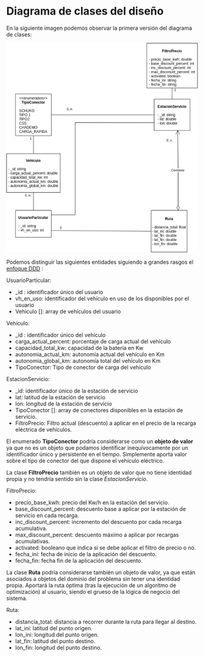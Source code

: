 # Diagrama de clases del diseño

En la siguiente imagen podemos observar la primera versión del diagrama de clases:

![Diagrama de clases](img/diagrama-clases-v1.png)

Podemos distinguir las siguientes entidades siguiendo a grandes rasgos el [enfoque DDD](https://medium.com/@jonathanloscalzo/domain-driven-design-principios-beneficios-y-elementos-segunda-parte-337d77dc8566) :

UsuarioParticular:
- _id : identificador único del usuario
- vh_en_uso: identificador del vehículo en uso de los disponibles por el usuario
- Vehiculo []: array de vehículos del usuario

Vehículo:
- _id : identificador único del vehículo
- carga_actual_percent: porcentaje de carga actual del vehículo
- capacidad_total_kw: capacidad de la batería en Kw
- autonomia_actual_km: autonomía actual del vehículo en Km
- autonomia_global_km: autonomía total del vehículo en Km
- TipoConector: Tipo de conector de carga del vehículo

EstacionServicio:
- _id: identificador único de la estación de servicio
- lat: latitud de la estación de servicio
- lon: longitud de la estación de servicio
- TipoConector []: array de conectores disponibles en la estación de servicio.
- FiltroPrecio: Filtro actual (descuento) a aplicar en el precio de la recarga eléctrica de vehículos.



El enumerado **TipoConector** podría considerarse como un **objeto de valor** ya que no es un objeto que podamos identificar inequívocamente por un identificador único y persistente en el tiempo. Simplemente aporta valor sobre el tipo de conector del que dispone el vehículo eléctrico.

La clase **FiltroPrecio** también es un objeto de valor que no tiene identidad propia y no tendría sentido sin la clase *EstacionServicio*.

FiltroPrecio:
- precio_base_kwh: precio del Kw/h en la estación del servicio.
- base_discount_percent: descuento base a aplicar por la estación de servicio en cada recarga.
- inc_discount_percent: incremento del descuento por cada recarga acumulativa.
- max_discount_percent: descuento máximo a aplicar por recargas acumulativas.
- activated: booleano que indica si se debe aplicar el filtro de precio o no.
- fecha_ini: fecha de inicio de la aplicación del descuento.
- fecha_fin: fecha fin de la aplicación del descuento.

La clase **Ruta** podría considerarse también un objeto de valor, ya que están asociados a objetos del dominio del problema sin tener una identidad propia. Aportará la ruta óptima (tras la ejecución de un algoritmo de optimización) al usuario, siendo el grueso de la lógica de negocio del sistema.

Ruta:
- distancia_total: distancia a recorrer durante la ruta para llegar al destino.
- lat_ini: latitud del punto origen.
- lon_ini: longitud del punto origen.
- lat_fin: latitud del punto destino.
- lon_fin: longitud del punto destino.